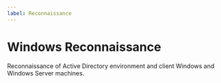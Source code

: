 ```yaml
---
label: Reconnaissance
---
```


# Windows Reconnaissance

Reconnaissance of Active Directory environment and client Windows and Windows Server machines.

